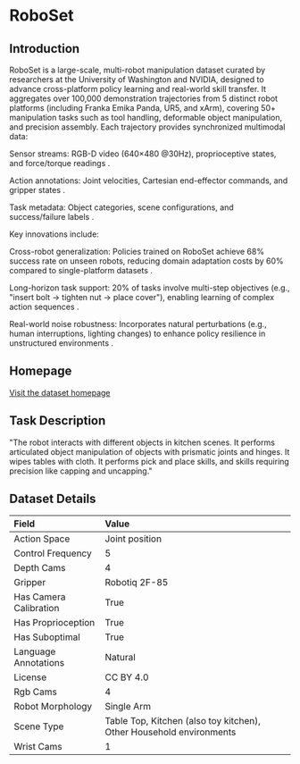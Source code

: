 # RoboSet


## Introduction

RoboSet is a large-scale, multi-robot manipulation dataset curated by researchers at the University of Washington and NVIDIA, designed to advance cross-platform policy learning and real-world skill transfer. It aggregates over 100,000 demonstration trajectories from 5 distinct robot platforms (including Franka Emika Panda, UR5, and xArm), covering 50+ manipulation tasks such as tool handling, deformable object manipulation, and precision assembly. Each trajectory provides synchronized multimodal data:

Sensor streams: RGB-D video (640×480 @30Hz), proprioceptive states, and force/torque readings .

Action annotations: Joint velocities, Cartesian end-effector commands, and gripper states .

Task metadata: Object categories, scene configurations, and success/failure labels .

Key innovations include:

Cross-robot generalization: Policies trained on RoboSet achieve 68% success rate on unseen robots, reducing domain adaptation costs by 60% compared to single-platform datasets .

Long-horizon task support: 20% of tasks involve multi-step objectives (e.g., "insert bolt → tighten nut → place cover"), enabling learning of complex action sequences .

Real-world noise robustness: Incorporates natural perturbations (e.g., human interruptions, lighting changes) to enhance policy resilience in unstructured environments .



## Homepage

[Visit the dataset homepage](https://robopen.github.io/roboset/)


## Task Description

"The robot interacts with different objects in kitchen scenes. It performs articulated object manipulation of objects with prismatic joints and hinges. It wipes tables with cloth. It performs pick and place skills, and skills requiring precision like capping and uncapping."


## Dataset Details

| Field                            | Value                    |
|:---------------------------------|:-------------------------|
| Action Space                     | Joint position           |
| Control Frequency                     | 5           |
| Depth Cams                     | 4           |
| Gripper                     | Robotiq 2F-85           |
| Has Camera Calibration                     | True           |
| Has Proprioception                     | True           |
| Has Suboptimal                     | True           |
| Language Annotations                     | Natural           |
| License                     | CC BY 4.0           |
| Rgb Cams                     | 4           |
| Robot Morphology                     | Single Arm           |
| Scene Type                     | Table Top, Kitchen (also toy kitchen), Other Household environments           |
| Wrist Cams                     | 1           |



